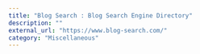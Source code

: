 ```yaml
---
title: "Blog Search : Blog Search Engine Directory"
description: ""
external_url: "https://www.blog-search.com/"
category: "Miscellaneous"
---
```

